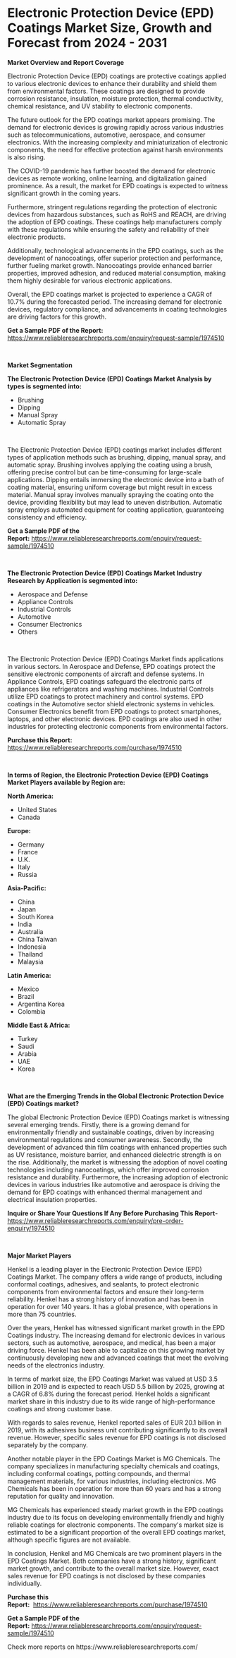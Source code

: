 <p><h1>Electronic Protection Device (EPD) Coatings Market Size, Growth and Forecast from 2024 - 2031</h1></p><p><strong>Market Overview and Report Coverage</strong></p>
<p><p>Electronic Protection Device (EPD) coatings are protective coatings applied to various electronic devices to enhance their durability and shield them from environmental factors. These coatings are designed to provide corrosion resistance, insulation, moisture protection, thermal conductivity, chemical resistance, and UV stability to electronic components.</p><p>The future outlook for the EPD coatings market appears promising. The demand for electronic devices is growing rapidly across various industries such as telecommunications, automotive, aerospace, and consumer electronics. With the increasing complexity and miniaturization of electronic components, the need for effective protection against harsh environments is also rising.</p><p>The COVID-19 pandemic has further boosted the demand for electronic devices as remote working, online learning, and digitalization gained prominence. As a result, the market for EPD coatings is expected to witness significant growth in the coming years.</p><p>Furthermore, stringent regulations regarding the protection of electronic devices from hazardous substances, such as RoHS and REACH, are driving the adoption of EPD coatings. These coatings help manufacturers comply with these regulations while ensuring the safety and reliability of their electronic products.</p><p>Additionally, technological advancements in the EPD coatings, such as the development of nanocoatings, offer superior protection and performance, further fueling market growth. Nanocoatings provide enhanced barrier properties, improved adhesion, and reduced material consumption, making them highly desirable for various electronic applications.</p><p>Overall, the EPD coatings market is projected to experience a CAGR of 10.7% during the forecasted period. The increasing demand for electronic devices, regulatory compliance, and advancements in coating technologies are driving factors for this growth.</p></p>
<p><strong>Get a Sample PDF of the Report:</strong> <a href="https://www.reliableresearchreports.com/enquiry/request-sample/1974510">https://www.reliableresearchreports.com/enquiry/request-sample/1974510</a></p>
<p>&nbsp;</p>
<p><strong>Market Segmentation</strong></p>
<p><strong>The Electronic Protection Device (EPD) Coatings Market Analysis by types is segmented into:</strong></p>
<p><ul><li>Brushing</li><li>Dipping</li><li>Manual Spray</li><li>Automatic Spray</li></ul></p>
<p>&nbsp;</p>
<p><p>The Electronic Protection Device (EPD) coatings market includes different types of application methods such as brushing, dipping, manual spray, and automatic spray. Brushing involves applying the coating using a brush, offering precise control but can be time-consuming for large-scale applications. Dipping entails immersing the electronic device into a bath of coating material, ensuring uniform coverage but might result in excess material. Manual spray involves manually spraying the coating onto the device, providing flexibility but may lead to uneven distribution. Automatic spray employs automated equipment for coating application, guaranteeing consistency and efficiency.</p></p>
<p><strong>Get a Sample PDF of the Report:</strong>&nbsp;<a href="https://www.reliableresearchreports.com/enquiry/request-sample/1974510">https://www.reliableresearchreports.com/enquiry/request-sample/1974510</a></p>
<p>&nbsp;</p>
<p><strong>The Electronic Protection Device (EPD) Coatings Market Industry Research by Application is segmented into:</strong></p>
<p><ul><li>Aerospace and Defense</li><li>Appliance Controls</li><li>Industrial Controls</li><li>Automotive</li><li>Consumer Electronics</li><li>Others</li></ul></p>
<p>&nbsp;</p>
<p><p>The Electronic Protection Device (EPD) Coatings Market finds applications in various sectors. In Aerospace and Defense, EPD coatings protect the sensitive electronic components of aircraft and defense systems. In Appliance Controls, EPD coatings safeguard the electronic parts of appliances like refrigerators and washing machines. Industrial Controls utilize EPD coatings to protect machinery and control systems. EPD coatings in the Automotive sector shield electronic systems in vehicles. Consumer Electronics benefit from EPD coatings to protect smartphones, laptops, and other electronic devices. EPD coatings are also used in other industries for protecting electronic components from environmental factors.</p></p>
<p><strong>Purchase this Report:</strong>&nbsp; <a href="https://www.reliableresearchreports.com/purchase/1974510">https://www.reliableresearchreports.com/purchase/1974510</a></p>
<p>&nbsp;</p>
<p><strong>In terms of Region, the Electronic Protection Device (EPD) Coatings Market Players available by Region are:</strong></p>
<p>
    <p> <strong> North America: </strong>
        <ul>
            <li>United States</li>
            <li>Canada</li>
        </ul>
        </p> 
    <p> <strong> Europe: </strong>
        <ul>
            <li>Germany</li>
            <li>France</li>
            <li>U.K.</li>
            <li>Italy</li>
            <li>Russia</li>
        </ul>
        </p> 
    <p> <strong> Asia-Pacific: </strong>
        <ul>
            <li>China</li>
            <li>Japan</li>
            <li>South Korea</li>
            <li>India</li>
            <li>Australia</li>
            <li>China Taiwan</li>
            <li>Indonesia</li>
            <li>Thailand</li>
            <li>Malaysia</li>
        </ul>
        </p> 
    <p> <strong> Latin America: </strong>
        <ul>
            <li>Mexico</li>
            <li>Brazil</li>
            <li>Argentina Korea</li>
            <li>Colombia</li>
        </ul>
        </p> 
    <p> <strong> Middle East & Africa: </strong>
        <ul>
            <li>Turkey</li>
            <li>Saudi</li>
            <li>Arabia</li>
            <li>UAE</li>
            <li>Korea</li>
        </ul>
    </p>
    </p>
<p>&nbsp;</p>
<p><strong>What are the Emerging Trends in the Global Electronic Protection Device (EPD) Coatings market?</strong></p>
<p><p>The global Electronic Protection Device (EPD) Coatings market is witnessing several emerging trends. Firstly, there is a growing demand for environmentally friendly and sustainable coatings, driven by increasing environmental regulations and consumer awareness. Secondly, the development of advanced thin film coatings with enhanced properties such as UV resistance, moisture barrier, and enhanced dielectric strength is on the rise. Additionally, the market is witnessing the adoption of novel coating technologies including nanocoatings, which offer improved corrosion resistance and durability. Furthermore, the increasing adoption of electronic devices in various industries like automotive and aerospace is driving the demand for EPD coatings with enhanced thermal management and electrical insulation properties.</p></p>
<p><strong>Inquire or Share Your Questions If Any Before Purchasing This Report</strong>- <a href="https://www.reliableresearchreports.com/enquiry/pre-order-enquiry/1974510">https://www.reliableresearchreports.com/enquiry/pre-order-enquiry/1974510</a></p>
<p>&nbsp;</p>
<p><strong>Major Market Players</strong></p>
<p><p>Henkel is a leading player in the Electronic Protection Device (EPD) Coatings Market. The company offers a wide range of products, including conformal coatings, adhesives, and sealants, to protect electronic components from environmental factors and ensure their long-term reliability. Henkel has a strong history of innovation and has been in operation for over 140 years. It has a global presence, with operations in more than 75 countries.</p><p>Over the years, Henkel has witnessed significant market growth in the EPD Coatings industry. The increasing demand for electronic devices in various sectors, such as automotive, aerospace, and medical, has been a major driving force. Henkel has been able to capitalize on this growing market by continuously developing new and advanced coatings that meet the evolving needs of the electronics industry.</p><p>In terms of market size, the EPD Coatings Market was valued at USD 3.5 billion in 2019 and is expected to reach USD 5.5 billion by 2025, growing at a CAGR of 6.8% during the forecast period. Henkel holds a significant market share in this industry due to its wide range of high-performance coatings and strong customer base.</p><p>With regards to sales revenue, Henkel reported sales of EUR 20.1 billion in 2019, with its adhesives business unit contributing significantly to its overall revenue. However, specific sales revenue for EPD coatings is not disclosed separately by the company.</p><p>Another notable player in the EPD Coatings Market is MG Chemicals. The company specializes in manufacturing specialty chemicals and coatings, including conformal coatings, potting compounds, and thermal management materials, for various industries, including electronics. MG Chemicals has been in operation for more than 60 years and has a strong reputation for quality and innovation.</p><p>MG Chemicals has experienced steady market growth in the EPD coatings industry due to its focus on developing environmentally friendly and highly reliable coatings for electronic components. The company's market size is estimated to be a significant proportion of the overall EPD coatings market, although specific figures are not available.</p><p>In conclusion, Henkel and MG Chemicals are two prominent players in the EPD Coatings Market. Both companies have a strong history, significant market growth, and contribute to the overall market size. However, exact sales revenue for EPD coatings is not disclosed by these companies individually.</p></p>
<p><strong>Purchase this Report:</strong>&nbsp;&nbsp;<a href="https://www.reliableresearchreports.com/purchase/1974510">https://www.reliableresearchreports.com/purchase/1974510</a></p>
<p></p>
<p><strong>Get a Sample PDF of the Report:</strong>&nbsp;<a href="https://www.reliableresearchreports.com/enquiry/request-sample/1974510">https://www.reliableresearchreports.com/enquiry/request-sample/1974510</a></p>
<p>Check more reports on https://www.reliableresearchreports.com/</p>